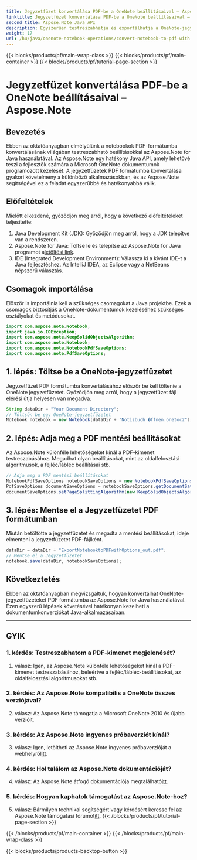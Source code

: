 ```yaml
---
title: Jegyzetfüzet konvertálása PDF-be a OneNote beállításaival – Aspose.Note
linktitle: Jegyzetfüzet konvertálása PDF-be a OneNote beállításaival – Aspose.Note
second_title: Aspose.Note Java API
description: Egyszerűen testreszabhatja és exportálhatja a OneNote-jegyzetfüzeteket PDF formátumba! Az Aspose.Note for Java kezeli a nehéz terheket. Lépésről lépésre útmutató mellékelve! #OneNote #Java #Aspose
weight: 17
url: /hu/java/onenote-notebook-operations/convert-notebook-to-pdf-with-options/
---
```


{{< blocks/products/pf/main-wrap-class >}}
{{< blocks/products/pf/main-container >}}
{{< blocks/products/pf/tutorial-page-section >}}

# Jegyzetfüzet konvertálása PDF-be a OneNote beállításaival – Aspose.Note

## Bevezetés

Ebben az oktatóanyagban elmélyülünk a notebookok PDF-formátumba konvertálásának világában testreszabható beállításokkal az Aspose.Note for Java használatával. Az Aspose.Note egy hatékony Java API, amely lehetővé teszi a fejlesztők számára a Microsoft OneNote dokumentumok programozott kezelését. A jegyzetfüzetek PDF formátumba konvertálása gyakori követelmény a különböző alkalmazásokban, és az Aspose.Note segítségével ez a feladat egyszerűbbé és hatékonyabbá válik.

## Előfeltételek

Mielőtt elkezdené, győződjön meg arról, hogy a következő előfeltételeket teljesítette:

1. Java Development Kit (JDK): Győződjön meg arról, hogy a JDK telepítve van a rendszeren.
2. Aspose.Note for Java: Töltse le és telepítse az Aspose.Note for Java programot a[letöltési link](https://releases.aspose.com/note/java/).
3. IDE (Integrated Development Environment): Válassza ki a kívánt IDE-t a Java fejlesztéshez. Az IntelliJ IDEA, az Eclipse vagy a NetBeans népszerű választás.

## Csomagok importálása

Először is importálnia kell a szükséges csomagokat a Java projektbe. Ezek a csomagok biztosítják a OneNote-dokumentumok kezeléséhez szükséges osztályokat és metódusokat.

```java
import com.aspose.note.Notebook;
import java.io.IOException;
import com.aspose.note.KeepSolidObjectsAlgorithm;
import com.aspose.note.Notebook;
import com.aspose.note.NotebookPdfSaveOptions;
import com.aspose.note.PdfSaveOptions;
```

## 1. lépés: Töltse be a OneNote-jegyzetfüzetet

Jegyzetfüzet PDF formátumba konvertálásához először be kell töltenie a OneNote jegyzetfüzetet. Győződjön meg arról, hogy a jegyzetfüzet fájl elérési útja helyesen van megadva.

```java
String dataDir = "Your Document Directory";
// Töltsön be egy OneNote-jegyzetfüzetet
Notebook notebook = new Notebook(dataDir + "Notizbuch �ffnen.onetoc2");
```

## 2. lépés: Adja meg a PDF mentési beállításokat

Az Aspose.Note különféle lehetőségeket kínál a PDF-kimenet testreszabásához. Megadhat olyan beállításokat, mint az oldalfelosztási algoritmusok, a fejléc/lábléc beállításai stb.

```java
// Adja meg a PDF mentési beállításokat
NotebookPdfSaveOptions notebookSaveOptions = new NotebookPdfSaveOptions();
PdfSaveOptions documentSaveOptions = notebookSaveOptions.getDocumentSaveOptions();
documentSaveOptions.setPageSplittingAlgorithm(new KeepSolidObjectsAlgorithm());
```

## 3. lépés: Mentse el a Jegyzetfüzetet PDF formátumban

Miután betöltötte a jegyzetfüzetet és megadta a mentési beállításokat, ideje elmenteni a jegyzetfüzetet PDF-fájlként.

```java
dataDir = dataDir + "ExportNotebooktoPDFwithOptions_out.pdf";
// Mentse el a Jegyzetfüzetet
notebook.save(dataDir, notebookSaveOptions);
```

## Következtetés

Ebben az oktatóanyagban megvizsgáltuk, hogyan konvertálhat OneNote-jegyzetfüzeteket PDF formátumba az Aspose.Note for Java használatával. Ezen egyszerű lépések követésével hatékonyan kezelheti a dokumentumkonverziókat Java-alkalmazásaiban.

---

## GYIK

### 1. kérdés: Testreszabhatom a PDF-kimenet megjelenését?

1. válasz: Igen, az Aspose.Note különféle lehetőségeket kínál a PDF-kimenet testreszabásához, beleértve a fejléc/lábléc-beállításokat, az oldalfelosztási algoritmusokat stb.

### 2. kérdés: Az Aspose.Note kompatibilis a OneNote összes verziójával?

2. válasz: Az Aspose.Note támogatja a Microsoft OneNote 2010 és újabb verzióit.

### 3. kérdés: Az Aspose.Note ingyenes próbaverziót kínál?

 3. válasz: Igen, letöltheti az Aspose.Note ingyenes próbaverzióját a webhelyről[itt](https://releases.aspose.com/).

### 4. kérdés: Hol találom az Aspose.Note dokumentációját?

 4. válasz: Az Aspose.Note átfogó dokumentációja megtalálható[itt](https://reference.aspose.com/note/java/).

### 5. kérdés: Hogyan kaphatok támogatást az Aspose.Note-hoz?

 5. válasz: Bármilyen technikai segítségért vagy kérdésért keresse fel az Aspose.Note támogatási fórumot[itt](https://forum.aspose.com/c/note/28).
{{< /blocks/products/pf/tutorial-page-section >}}

{{< /blocks/products/pf/main-container >}}
{{< /blocks/products/pf/main-wrap-class >}}

{{< blocks/products/products-backtop-button >}}
